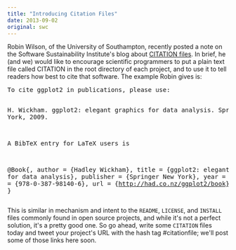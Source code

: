 ```yaml
---
title: "Introducing Citation Files"
date: 2013-09-02
original: swc
---
```

<p>
  Robin Wilson,
  of the University of Southampton,
  recently posted a note on the Software Sustainability Institute's blog
  about <a href="http://www.software.ac.uk/blog/2013-09-02-encouraging-citation-software-introducing-citation-files">CITATION files</a>.
  In brief,
  he (and we) would like to encourage scientific programmers
  to put a plain text file called CITATION
  in the root directory of each project,
  and to use it to tell readers how best to cite that software.
  The example Robin gives is:
</p>
<pre>
To cite ggplot2 in publications, please use:

H. Wickham. ggplot2: elegant graphics for data analysis. Springer New York, 2009.

A BibTeX entry for LaTeX users is

@Book{,
    author = {Hadley Wickham},
    title = {ggplot2: elegant graphics for data analysis},
    publisher = {Springer New York},
    year = {2009},
    isbn = {978-0-387-98140-6},
    url = {http://had.co.nz/ggplot2/book},
}
</pre>
<p>
  This is similar in mechanism and intent to the <code>README</code>,
  <code>LICENSE</code>,
  and <code>INSTALL</code> files commonly found in open source projects,
  and while it's not a perfect solution,
  it's a pretty good one.
  So go ahead,
  write some <code>CITATION</code> files today
  and tweet your project's URL with the hash tag #citationfile;
  we'll post some of those links here soon.
</p>
